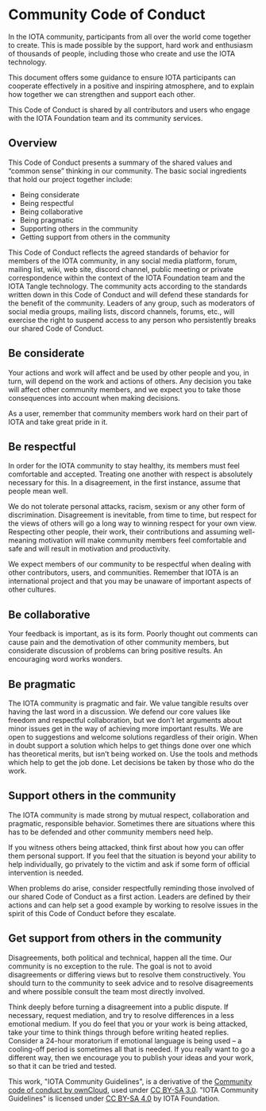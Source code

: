 # Community Code of Conduct

In the IOTA community, participants from all over the world come together to create. This is made possible by the support, hard work and enthusiasm of thousands of people, including those who create and use the IOTA technology.

This document offers some guidance to ensure IOTA participants can cooperate effectively in a positive and inspiring atmosphere, and to explain how together we can strengthen and support each other.

This Code of Conduct is shared by all contributors and users who engage with the IOTA Foundation team and its community services.

## Overview

This Code of Conduct presents a summary of the shared values and “common sense” thinking in our community. The basic social ingredients that hold our project together include:

-   Being considerate
-   Being respectful
-   Being collaborative
-   Being pragmatic
-   Supporting others in the community
-   Getting support from others in the community

This Code of Conduct reflects the agreed standards of behavior for members of the IOTA community, in any social media platform, forum, mailing list, wiki, web site, discord channel, public meeting or private correspondence within the context of the IOTA Foundation team and the IOTA Tangle technology. The community acts according to the standards written down in this Code of Conduct and will defend these standards for the benefit of the community. Leaders of any group, such as moderators of social media groups, mailing lists, discord channels, forums, etc., will exercise the right to suspend access to any person who persistently breaks our shared Code of Conduct.

## Be considerate

Your actions and work will affect and be used by other people and you, in turn, will depend on the work and actions of others. Any decision you take will affect other community members, and we expect you to take those consequences into account when making decisions.

As a user, remember that community members work hard on their part of IOTA and take great pride in it.

## Be respectful

In order for the IOTA community to stay healthy, its members must feel comfortable and accepted. Treating one another with respect is absolutely necessary for this. In a disagreement, in the first instance, assume that people mean well.

We do not tolerate personal attacks, racism, sexism or any other form of discrimination. Disagreement is inevitable, from time to time, but respect for the views of others will go a long way to winning respect for your own view. Respecting other people, their work, their contributions and assuming well-meaning motivation will make community members feel comfortable and safe and will result in motivation and productivity.

We expect members of our community to be respectful when dealing with other contributors, users, and communities. Remember that IOTA is an international project and that you may be unaware of important aspects of other cultures.

## Be collaborative

Your feedback is important, as is its form. Poorly thought out comments can cause pain and the demotivation of other community members, but considerate discussion of problems can bring positive results. An encouraging word works wonders.

## Be pragmatic

The IOTA community is pragmatic and fair. We value tangible results over having the last word in a discussion. We defend our core values like freedom and respectful collaboration, but we don’t let arguments about minor issues get in the way of achieving more important results. We are open to suggestions and welcome solutions regardless of their origin. When in doubt support a solution which helps to get things done over one which has theoretical merits, but isn’t being worked on. Use the tools and methods which help to get the job done. Let decisions be taken by those who do the work.

## Support others in the community

The IOTA community is made strong by mutual respect, collaboration and pragmatic, responsible behavior. Sometimes there are situations where this has to be defended and other community members need help.

If you witness others being attacked, think first about how you can offer them personal support. If you feel that the situation is beyond your ability to help individually, go privately to the victim and ask if some form of official intervention is needed.

When problems do arise, consider respectfully reminding those involved of our shared Code of Conduct as a first action. Leaders are defined by their actions and can help set a good example by working to resolve issues in the spirit of this Code of Conduct before they escalate.

## Get support from others in the community

Disagreements, both political and technical, happen all the time. Our community is no exception to the rule. The goal is not to avoid disagreements or differing views but to resolve them constructively. You should turn to the community to seek advice and to resolve disagreements and where possible consult the team most directly involved.

Think deeply before turning a disagreement into a public dispute. If necessary, request mediation, and try to resolve differences in a less emotional medium. If you do feel that you or your work is being attacked, take your time to think things through before writing heated replies. Consider a 24-hour moratorium if emotional language is being used – a cooling-off period is sometimes all that is needed. If you really want to go a different way, then we encourage you to publish your ideas and your work, so that it can be tried and tested.

This work, "IOTA Community Guidelines", is a derivative of the [Community code of conduct by ownCloud](https://owncloud.org/community/code-of-conduct/), used under [CC BY-SA 3.0](https://creativecommons.org/licenses/by-sa/3.0/). "IOTA Community Guidelines" is licensed under [CC BY-SA 4.0](https://creativecommons.org/licenses/by-sa/4.0/) by IOTA Foundation.
